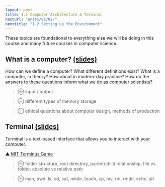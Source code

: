 ```yaml
---
layout: post
title: 1.1 Computer Architecture & Terminal
nexturl: "units/01/02/"
nexttitle: "1.2 Setting up the Environment"
---
```

These topics are foundational to everything else we will be doing in this course and many future courses in computer science.

## What is a computer? [(slides)][c slides]
How can we define a computer? What different definitions exist? What is a computer, in theory? How about in modern-day practice? How do the answers to these questions inform what we do as computer scientists?

> ⊕ input / output

> ⊕ different types of memory storage

> ⊕ ethical questions about computer design, methods of production

## Terminal [(slides)][t slides]
Terminal is a text-based interface that allows you to interact with your computer.

▲ [MIT Terminus Game](https://web.mit.edu/mprat/Public/web/Terminus/Web/main.html)

> ⊕ folder structure, root directory, parent/child relationship, file vs folder, absolute vs relative path

> ⊕ man, pwd, ls, cd, cat, mkdir, touch, cp, mv, rm, rmdir, echo, sh

[c slides]: https://docs.google.com/presentation/d/1aiT4vPUjAMF7V4qR0OcOacmCC8aBQhXcNbwQ_ue7vIY/edit?usp=sharing
[t slides]: https://docs.google.com/presentation/d/1BPYoFd7H3KoPspI3g46gtgqptdY8SAHnpiMBcv91Ye4/

